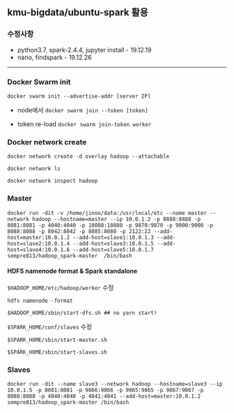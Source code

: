 ## kmu-bigdata/ubuntu-spark 활용

### 수정사항

* python3.7, spark-2.4.4, jupyter install - 19.12.19
* nano, findspark - 19.12.26

- - -

### Docker Swarm init
``docker swarm init --advertise-addr [server IP]``

 * node에서 ``docker swarm join --token [token]``
 
 * token re-load ``docker swarm join-token worker``
 
### Docker network create
``docker network create -d overlay hadoop --attachable``

``docker network ls``

``docker network inspect hadoop`` 

### Master

``docker run -dit -v /home/jinoo/data:/usr/local/etc --name master --network hadoop --hostname=master --ip 10.0.1.2 -p 8888:8888 -p 8081:8081 -p 4040:4040 -p 18080:18080 -p 9870:9870 -p 9000:9000 -p 8088:8088 -p 8042:8042 -p 8085:8080 -p 2122:22 --add-host=master:10.0.1.2 --add-host=slave1:10.0.1.3 --add-host=slave2:10.0.1.4 --add-host=slave3:10.0.1.5 --add-host=slave4:10.0.1.6 --add-host=slave5:10.0.1.7 sempre813/hadoop_spark-master  /bin/bash``

#### HDFS namenode format & Spark standalone 
``$HADOOP_HOME/etc/hadoop/worker`` 수정

``hdfs namenode -format``

``$HADOOP_HOME/sbin/start-dfs.sh ## no yarn start!``

``$SPARK_HOME/conf/slaves`` 수정

``$SPARK_HOME/sbin/start-master.sh``

``$SPARK_HOME/sbin/start-slaves.sh``

### Slaves

``docker run -dit --name slave3 --network hadoop --hostname=slave3 --ip 10.0.1.5 -p 8081:8081 -p 9866:9866 -p 9865:9865 -p 9867:9867 -p 8088:8088 -p 4040:4040 -p 4041:4041 --add-host=master:10.0.1.2 sempre813/hadoop_spark-master /bin/bash``


